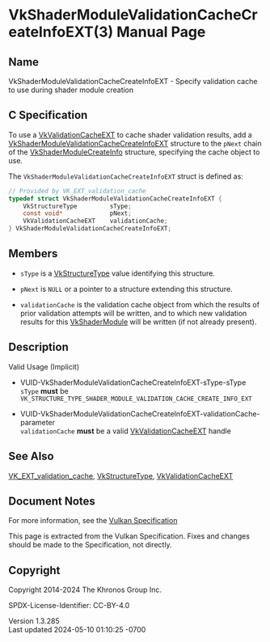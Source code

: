 # VkShaderModuleValidationCacheCreateInfoEXT(3) Manual Page

## Name

VkShaderModuleValidationCacheCreateInfoEXT - Specify validation cache to
use during shader module creation



## <a href="#_c_specification" class="anchor"></a>C Specification

To use a [VkValidationCacheEXT](https://registry.khronos.org/vulkan/specs/1.3-extensions/man/html/VkValidationCacheEXT.html) to cache
shader validation results, add a
[VkShaderModuleValidationCacheCreateInfoEXT](https://registry.khronos.org/vulkan/specs/1.3-extensions/man/html/VkShaderModuleValidationCacheCreateInfoEXT.html)
structure to the `pNext` chain of the
[VkShaderModuleCreateInfo](https://registry.khronos.org/vulkan/specs/1.3-extensions/man/html/VkShaderModuleCreateInfo.html) structure,
specifying the cache object to use.

The `VkShaderModuleValidationCacheCreateInfoEXT` struct is defined as:

``` c
// Provided by VK_EXT_validation_cache
typedef struct VkShaderModuleValidationCacheCreateInfoEXT {
    VkStructureType         sType;
    const void*             pNext;
    VkValidationCacheEXT    validationCache;
} VkShaderModuleValidationCacheCreateInfoEXT;
```

## <a href="#_members" class="anchor"></a>Members

- `sType` is a [VkStructureType](https://registry.khronos.org/vulkan/specs/1.3-extensions/man/html/VkStructureType.html) value identifying
  this structure.

- `pNext` is `NULL` or a pointer to a structure extending this
  structure.

- `validationCache` is the validation cache object from which the
  results of prior validation attempts will be written, and to which new
  validation results for this [VkShaderModule](https://registry.khronos.org/vulkan/specs/1.3-extensions/man/html/VkShaderModule.html) will
  be written (if not already present).

## <a href="#_description" class="anchor"></a>Description

Valid Usage (Implicit)

- <a href="#VUID-VkShaderModuleValidationCacheCreateInfoEXT-sType-sType"
  id="VUID-VkShaderModuleValidationCacheCreateInfoEXT-sType-sType"></a>
  VUID-VkShaderModuleValidationCacheCreateInfoEXT-sType-sType  
  `sType` **must** be
  `VK_STRUCTURE_TYPE_SHADER_MODULE_VALIDATION_CACHE_CREATE_INFO_EXT`

- <a
  href="#VUID-VkShaderModuleValidationCacheCreateInfoEXT-validationCache-parameter"
  id="VUID-VkShaderModuleValidationCacheCreateInfoEXT-validationCache-parameter"></a>
  VUID-VkShaderModuleValidationCacheCreateInfoEXT-validationCache-parameter  
  `validationCache` **must** be a valid
  [VkValidationCacheEXT](https://registry.khronos.org/vulkan/specs/1.3-extensions/man/html/VkValidationCacheEXT.html) handle

## <a href="#_see_also" class="anchor"></a>See Also

[VK_EXT_validation_cache](https://registry.khronos.org/vulkan/specs/1.3-extensions/man/html/VK_EXT_validation_cache.html),
[VkStructureType](https://registry.khronos.org/vulkan/specs/1.3-extensions/man/html/VkStructureType.html),
[VkValidationCacheEXT](https://registry.khronos.org/vulkan/specs/1.3-extensions/man/html/VkValidationCacheEXT.html)

## <a href="#_document_notes" class="anchor"></a>Document Notes

For more information, see the <a
href="https://registry.khronos.org/vulkan/specs/1.3-extensions/html/vkspec.html#VkShaderModuleValidationCacheCreateInfoEXT"
target="_blank" rel="noopener">Vulkan Specification</a>

This page is extracted from the Vulkan Specification. Fixes and changes
should be made to the Specification, not directly.

## <a href="#_copyright" class="anchor"></a>Copyright

Copyright 2014-2024 The Khronos Group Inc.

SPDX-License-Identifier: CC-BY-4.0

Version 1.3.285  
Last updated 2024-05-10 01:10:25 -0700
